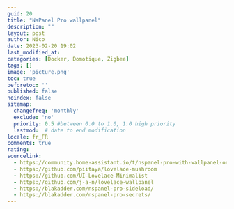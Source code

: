```yaml
---
guid: 20
title: "NsPanel Pro wallpanel"
description: ""
layout: post
author: Nico
date: 2023-02-20 19:02
last_modified_at: 
categories: [Docker, Domotique, Zigbee]
tags: []
image: 'picture.png'
toc: true
beforetoc: ''
published: false
noindex: false
sitemap:
  changefreq: 'monthly'
  exclude: 'no'
  priority: 0.5 #between 0.0 to 1.0, 1.0 high priority
  lastmod:  # date to end modification
locale: fr_FR
comments: true
rating:  
sourcelink:
  - https://community.home-assistant.io/t/nspanel-pro-with-wallpanel-on-fully-kiosk-browser/526964
  - https://github.com/piitaya/lovelace-mushroom
  - https://github.com/UI-Lovelace-Minimalist
  - https://github.com/j-a-n/lovelace-wallpanel
  - https://blakadder.com/nspanel-pro-sideload/
  - https://blakadder.com/nspanel-pro-secrets/
---
```

